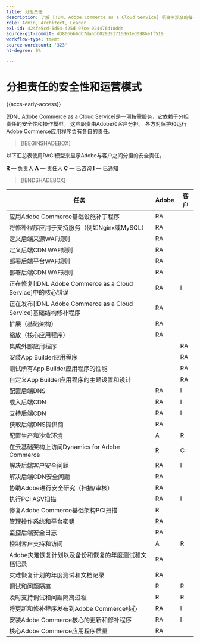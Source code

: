 ```yaml
---
title: 分担责任
description: 了解 [!DNL Adobe Commerce as a Cloud Service] 项目中涉及的每一方的安全责任。
role: Admin, Architect, Leader
exl-id: 424fe5cd-5d54-425d-97ce-024476d18dde
source-git-commit: d38066b6db7da5bb029391716063ed098be1f519
workflow-type: tm+mt
source-wordcount: '323'
ht-degree: 0%

---
```


# 分担责任的安全性和运营模式

{{accs-early-access}}

[!DNL Adobe Commerce as a Cloud Service]是一项按需服务，它依赖于分担责任的安全性和操作模型。 这些职责由Adobe和客户分担。 各方对保护和运行Adobe Commerce应用程序负有各自的责任。

>[!BEGINSHADEBOX]

以下汇总表使用RACI模型来显示Adobe与客户之间分担的安全责任。

**R** — 负责人
**A** — 责任人
**C** — 已咨询
**I** — 已通知

>[!ENDSHADEBOX]

| 任务 | Adobe | 客户 |
| --- | --- | --- |
| 应用Adobe Commerce基础设施补丁程序 | RA | |
| 将修补程序应用于支持服务（例如Nginx或MySQL） | RA | |
| 定义后端来源WAF规则 | RA | |
| 定义后端CDN WAF规则 | RA | |
| 部署后端平台WAF规则 | RA | |
| 部署后端CDN WAF规则 | RA | |
| 正在修复[!DNL Adobe Commerce as a Cloud Service]中的核心错误 | RA | I |
| 正在发布[!DNL Adobe Commerce as a Cloud Service]基础结构修补程序 | RA | |
| 扩展（基础架构） | RA | |
| 缩放（核心应用程序） | RA | |
| 集成外部应用程序 | | RA |
| 安装App Builder应用程序 | | RA |
| 测试所有App Builder应用程序的性能 | | RA |
| 自定义App Builder应用程序的主题设置和设计 | | RA |
| 配置后端DNS | RA | I |
| 载入后端CDN | RA | I |
| 支持后端CDN | RA | I |
| 获取后端DNS提供商 | RA | |
| 配置生产和沙盒环境 | A | R |
| 在云基础架构上访问Dynamics for Adobe Commerce | R | C |
| 解决后端客户安全问题 | RA | I |
| 解决后端CDN安全问题 | RA | |
| 协助Adobe进行安全研究（扫描/审核） | RA | |
| 执行PCI ASV扫描 | RA | I |
| 修复Adobe Commerce基础架构PCI扫描 | R | |
| 管理操作系统和平台密钥 | RA | |
| 监控后端安全日志 | RA | |
| 控制客户支持和访问 | A | R |
| Adobe灾难恢复计划以及备份和恢复的年度测试和文档记录 | RA | |
| 灾难恢复计划的年度测试和文档记录 | RA | |
| 调试和问题隔离 | R | R |
| 及时支持调试和问题隔离过程 | R | R |
| 将更新和修补程序发布到Adobe Commerce核心 | RA | I |
| 安装Adobe Commerce核心的更新和修补程序 | RA | I |
| 核心Adobe Commerce应用程序质量 | RA | |
